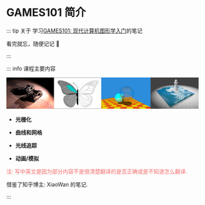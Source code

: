 # GAMES101 简介

::: tip 关于
学习[GAMES101: 现代计算机图形学入门](https://sites.cs.ucsb.edu/~lingqi/teaching/games101.html)的笔记

看完就忘，随便记记 🤡

:::

::: info 课程主要内容

<img src="./images/简介.png" style="margin: 0 auto;">


- **光栅化**

- **曲线和网格**

- **光线追踪**

- **动画/模拟**

<font color="#F56C6C">注: 写中英文是因为部分内容不是很清楚翻译的是否正确或是不知道怎么翻译.</font>

借鉴了知乎博主: XiaoWan 的笔记.


:::
